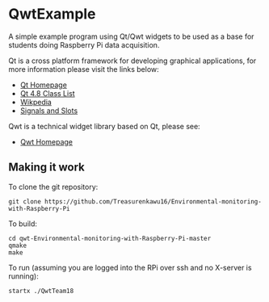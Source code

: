 QwtExample
===========

A simple example program using Qt/Qwt widgets to be used as a base for students doing Raspberry Pi data acquisition.

Qt is a cross platform framework for developing graphical applications, for more information please visit the links below:
* [Qt Homepage](http://qt-project.org/)
* [Qt 4.8 Class List](http://qt-project.org/doc/qt-4.8/classes.html)
* [Wikpedia](http://en.wikipedia.org/wiki/Qt_%28framework%29)
* [Signals and Slots](http://qt-project.org/doc/qt-4.8/signalsandslots.html)

Qwt is a technical widget library based on Qt, please see:
* [Qwt Homepage](http://qwt.sourceforge.net/)


Making it work
--------------

To clone the git repository:

    git clone https://github.com/Treasurenkawu16/Environmental-monitoring-with-Raspberry-Pi

To build:

    cd qwt-Environmental-monitoring-with-Raspberry-Pi-master
    qmake
    make

To run (assuming you are logged into the RPi over ssh and no X-server is running):

    startx ./QwtTeam18
